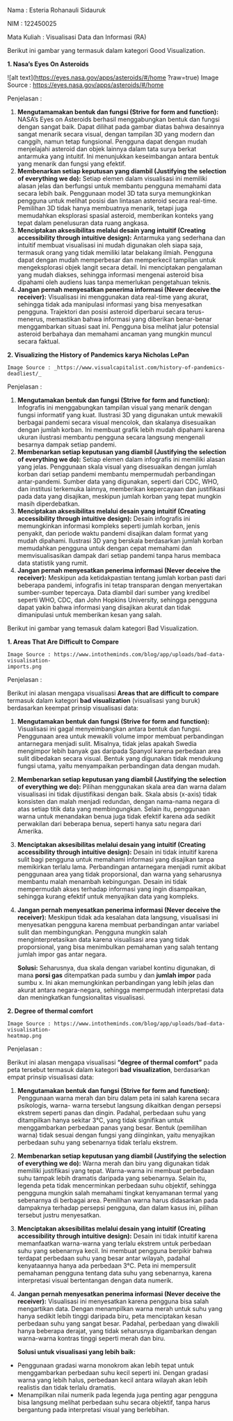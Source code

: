 ﻿Nama   : Esteria Rohanauli Sidauruk 

NIM   : 122450025 

Mata Kuliah  : Visualisasi Data dan Informasi (RA) 

Berikut ini gambar yang termasuk dalam kategori Good Visualization. 

**1.  Nasa’s Eyes On Asteroids** 

![alt text](https://eyes.nasa.gov/apps/asteroids/#/home
?raw=true)
Image Source : https://eyes.nasa.gov/apps/asteroids/#/home

Penjelasan : 

1. **Mengutamamakan  bentuk  dan  fungsi  (Strive  for  form  and  function):** NASA’s Eyes on Asteroids berhasil menggabungkan bentuk dan fungsi dengan sangat baik. Dapat dilihat pada gambar diatas bahwa desainnya sangat menarik secara visual, dengan tampilan 3D yang modern dan canggih, namun tetap fungsional. Pengguna dapat dengan mudah menjelajahi asteroid dan objek lainnya dalam tata surya berkat antarmuka yang intuitif. Ini menunjukkan keseimbangan antara bentuk yang menarik dan fungsi yang efektif.
2. **Membenarkan setiap keputusan yang diambil (Justifying the selection of everything we  do):** Setiap elemen dalam visualisasi ini memiliki alasan jelas dan berfungsi untuk membantu pengguna  memahami  data  secara  lebih  baik.  Penggunaan  model  3D  tata  surya memungkinkan  pengguna  untuk  melihat  posisi dan  lintasan  asteroid  secara  real-time. Pemilihan  3D  tidak  hanya  membuatnya  menarik,  tetapi  juga  memudahkan  eksplorasi spasial asteroid, memberikan konteks yang tepat dalam penelusuran data ruang angkasa. 
3. **Menciptakan  aksesibilitas  melalui  desain  yang  intuitif  (Creating  accessibility through  intuitive  design):** Antarmuka yang sederhana dan intuitif membuat visualisasi ini mudah digunakan oleh siapa saja, termasuk orang yang tidak memiliki latar belakang ilmiah. Pengguna dapat dengan mudah memperbesar dan memperkecil tampilan untuk mengeksplorasi objek langit secara  detail.  Ini  menciptakan  pengalaman  yang  mudah  diakses,  sehingga  informasi mengenai asteroid bisa dipahami oleh audiens luas tanpa memerlukan pengetahuan teknis.
4. **Jangan  pernah  menyesatkan  penerima  informasi  (Never  deceive  the  receiver):** Visualisasi ini menggunakan data real-time yang akurat, sehingga tidak ada manipulasi informasi  yang  bisa  menyesatkan  pengguna. Trajektori  dan  posisi  asteroid  diperbarui secara  terus-menerus,  memastikan  bahwa  informasi  yang  diberikan  benar-benar menggambarkan situasi saat ini. Pengguna bisa melihat jalur potensial asteroid berbahaya dan memahami ancaman yang mungkin muncul secara faktual. 

**2.  Visualizing the History of Pandemics karya Nicholas LePan** 

```
Image Source : _https://www.visualcapitalist.com/history-of-pandemics-deadliest/_
```

Penjelasan : 

1. **Mengutamakan  bentuk  dan  fungsi  (Strive  for  form  and  function):** Infografis ini menggabungkan tampilan visual yang menarik dengan fungsi informatif yang kuat.  Ilustrasi  3D  yang  digunakan  untuk  mewakili  berbagai  pandemi  secara  visual mencolok, dan skalanya disesuaikan dengan jumlah korban. Ini membuat grafik lebih mudah dipahami karena ukuran ilustrasi membantu pengguna secara langsung mengenali besarnya dampak setiap pandemi. 
2. **Membenarkan setiap keputusan yang diambil (Justifying the selection of everything we  do):** Setiap elemen dalam infografis ini memiliki alasan yang jelas. Penggunaan skala visual yang disesuaikan dengan jumlah korban dari setiap pandemi membantu mempermudah perbandingan antar-pandemi. Sumber data yang digunakan, seperti dari CDC, WHO, dan institusi  terkemuka  lainnya,  memberikan  kepercayaan  dan  justifikasi  pada  data  yang disajikan, meskipun jumlah korban yang tepat mungkin masih diperdebatkan. 
3. **Menciptakan aksesibilitas melalui desain yang intuitif (Creating accessibility through intuitive  design):** Desain infografis ini memungkinkan informasi kompleks seperti jumlah korban, jenis penyakit, dan periode  waktu  pandemi disajikan dalam format  yang mudah dipahami. Ilustrasi  3D  yang  berskala  berdasarkan  jumlah  korban  memudahkan  pengguna  untuk dengan cepat memahami dan memvisualisasikan dampak dari setiap pandemi tanpa harus membaca data statistik yang rumit. 
4. **Jangan  pernah  menyesatkan  penerima  informasi  (Never  deceive  the  receiver):** Meskipun  ada  ketidakpastian  tentang  jumlah  korban  pasti  dari  beberapa  pandemi, infografis  ini  tetap  transparan  dengan  menyertakan  sumber-sumber  tepercaya.  Data diambil dari sumber yang kredibel seperti WHO, CDC, dan John Hopkins University, sehingga  pengguna  dapat  yakin  bahwa  informasi  yang  disajikan  akurat  dan  tidak dimanipulasi untuk memberikan kesan yang salah. 

Berikut ini gambar yang temasuk dalam kategori Bad Visualization. 

**1.  Areas That Are Difficult to Compare** 

```
Image Source : https://www.intotheminds.com/blog/app/uploads/bad-data-visualisation-
imports.png
```
Penjelasan :  

Berikut ini alasan mengapa visualisasi **Areas that are difficult to compare** termasuk dalam kategori **bad visualization** (visualisasi yang buruk) berdasarkan keempat prinsip visualisasi data: 

1. **Mengutamakan  bentuk  dan  fungsi  (Strive  for  form  and  function):** Visualisasi ini gagal menyeimbangkan antara bentuk dan fungsi. Penggunaan area untuk mewakili volume impor membuat perbandingan antarnegara menjadi sulit. Misalnya, tidak jelas apakah Swedia mengimpor lebih banyak gas daripada Spanyol karena perbedaan area sulit dibedakan secara visual. Bentuk yang digunakan tidak mendukung fungsi utama, yaitu menyampaikan perbandingan data dengan mudah. 
2. **Membenarkan setiap keputusan yang diambil (Justifying the selection of everything we  do):** Pilihan menggunakan skala area dan warna dalam visualisasi ini tidak dijustifikasi dengan baik. Skala absis (x-axis) tidak konsisten dan malah menjadi redundan, dengan nama-nama negara di atas setiap titik data yang membingungkan. Selain itu, penggunaan warna untuk menandakan benua juga tidak efektif karena ada sedikit perwakilan dari beberapa benua, seperti hanya satu negara dari Amerika. 
3. **Menciptakan aksesibilitas melalui desain yang intuitif (Creating accessibility through intuitive  design):** Desain ini tidak intuitif karena sulit bagi pengguna untuk memahami informasi yang disajikan tanpa memikirkan terlalu lama. Perbandingan antarnegara menjadi rumit akibat penggunaan area yang tidak proporsional, dan warna yang seharusnya membantu malah menambah kebingungan. Desain ini tidak mempermudah akses terhadap informasi yang ingin disampaikan, sehingga kurang efektif untuk menyajikan data yang kompleks. 
4. **Jangan  pernah  menyesatkan  penerima  informasi  (Never  deceive  the  receiver):** Meskipun tidak ada kesalahan data langsung, visualisasi ini menyesatkan pengguna karena membuat perbandingan antar variabel sulit dan membingungkan. Pengguna mungkin salah menginterpretasikan  data  karena  visualisasi  area  yang  tidak  proporsional,  yang  bisa menimbulkan pemahaman yang salah tentang jumlah impor gas antar negara. 

   **Solusi:** Seharusnya, dua skala dengan variabel kontinu digunakan, di mana **porsi gas** ditempatkan pada sumbu y dan **jumlah impor** pada sumbu x. Ini akan memungkinkan perbandingan yang lebih jelas dan akurat antara negara-negara, sehingga mempermudah interpretasi data dan meningkatkan fungsionalitas visualisasi. 

**2. Degree of thermal comfort**
```
Image Source : https://www.intotheminds.com/blog/app/uploads/bad-data-visualisation-
heatmap.png
```
Penjelasan : 

Berikut ini alasan mengapa visualisasi **“degree of thermal comfort”** pada peta tersebut termasuk dalam kategori **bad visualization**, berdasarkan empat prinsip visualisasi data: 

1. **Mengutamakan  bentuk  dan  fungsi  (Strive  for  form  and  function):** Penggunaan warna merah dan biru dalam peta ini salah karena secara psikologis, warna- warna tersebut langsung dikaitkan dengan persepsi ekstrem seperti panas dan dingin. Padahal, perbedaan suhu yang ditampilkan hanya sekitar 3°C, yang tidak signifikan untuk menggambarkan  perbedaan  panas  yang  besar.  Bentuk  (pemilihan  warna)  tidak  sesuai dengan fungsi yang diinginkan, yaitu menyajikan perbedaan suhu yang sebenarnya tidak terlalu ekstrem. 
2. **Membenarkan setiap keputusan yang diambil (Justifying the selection of everything we  do):** Warna merah dan biru yang digunakan tidak memiliki justifikasi yang tepat. Warna-warna ini membuat perbedaan suhu tampak lebih dramatis daripada yang sebenarnya. Selain itu, legenda peta tidak mencerminkan perbedaan suhu objektif, sehingga pengguna mungkin salah memahami tingkat kenyamanan termal yang sebenarnya di berbagai area. Pemilihan warna harus didasarkan pada dampaknya terhadap persepsi pengguna, dan dalam kasus ini, pilihan tersebut justru menyesatkan. 
3. **Menciptakan aksesibilitas melalui desain yang intuitif (Creating accessibility through intuitive  design):** Desain ini tidak intuitif karena memanfaatkan warna-warna yang terlalu ekstrem untuk perbedaan suhu yang sebenarnya kecil. Ini membuat pengguna berpikir bahwa terdapat perbedaan suhu yang besar antar wilayah, padahal kenyataannya hanya ada perbedaan 3°C. Peta ini mempersulit pemahaman pengguna tentang data suhu yang sebenarnya, karena interpretasi visual bertentangan dengan data numerik. 
4. **Jangan  pernah  menyesatkan  penerima  informasi  (Never  deceive  the  receiver):** Visualisasi  ini  menyesatkan  karena  pengguna  bisa  salah  mengartikan  data.  Dengan menampilkan warna merah untuk suhu yang hanya sedikit lebih tinggi daripada biru, peta menciptakan kesan perbedaan suhu yang sangat besar. Padahal, perbedaan yang diwakili hanya beberapa derajat, yang tidak seharusnya digambarkan dengan warna-warna kontras tinggi seperti merah dan biru. 

   **Solusi untuk visualisasi yang lebih baik:** 

- Penggunaan gradasi warna monokrom akan lebih tepat untuk menggambarkan perbedaan suhu kecil seperti ini. Dengan gradasi warna yang lebih halus, perbedaan kecil antara wilayah akan lebih realistis dan tidak terlalu dramatis. 
- Menampilkan  nilai  numerik  pada  legenda  juga  penting  agar  pengguna  bisa  langsung melihat perbedaan suhu secara objektif, tanpa harus bergantung pada interpretasi visual yang berlebihan. 
